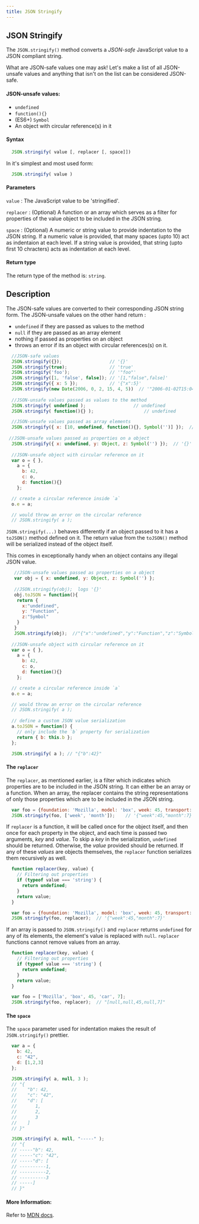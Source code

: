 ```yaml
---
title: JSON Stringify
---
```

## JSON Stringify

<!-- The article goes here, in GitHub-flavored Markdown. Feel free to add YouTube videos, images, and CodePen/JSBin embeds  -->

The `JSON.stringify()` method converts a *JSON-safe* JavaScript value to a JSON compliant string. 

What are JSON-safe values one may ask! Let's make a list of all JSON-unsafe values and anything that isn't on the list can be considered JSON-safe.

#### JSON-unsafe values:
- `undefined`
- `function(){}`
- (ES6+) `Symbol`
- An object with circular reference(s) in it

#### Syntax

```javascript
  JSON.stringify( value [, replacer [, space]])
```
In it's simplest and most used form: 

```javascript
  JSON.stringify( value )
```

#### Parameters

  `value` : The JavaScript value to be 'stringified'.
  
  `replacer` : (Optional) A function or an array which serves as a filter for properties of the value object to be included in the JSON string.
  
  `space` : (Optional) A numeric or string value to provide indentation to the JSON string. If a numeric value is provided, that many spaces (upto 10) act as indentaion at each level. If a string value is provided, that string (upto first 10 chracters) acts as indentation at each level.

#### Return type

The return type of the method is: `string`.

## Description

The JSON-safe values are converted to their corresponding JSON string form. The JSON-unsafe values on the other hand return :
- `undefined` if they are passed as values to the method 
- `null` if they are passed as an array element
- nothing if passed as properties on an object
- throws an error if its an object with circular references(s) on it.

```javascript
  //JSON-safe values
  JSON.stringify({});                  // '{}'
  JSON.stringify(true);                // 'true'
  JSON.stringify('foo');               // '"foo"'
  JSON.stringify([1, 'false', false]); // '[1,"false",false]'
  JSON.stringify({ x: 5 });            // '{"x":5}'
  JSON.stringify(new Date(2006, 0, 2, 15, 4, 5))  // '"2006-01-02T15:04:05.000Z"'
  
  //JSON-unsafe values passed as values to the method
  JSON.stringify( undefined );					// undefined
  JSON.stringify( function(){} );					// undefined

  //JSON-unsafe values passed as array elements
  JSON.stringify({ x: [10, undefined, function(){}, Symbol('')] });  // '{"x":[10,null,null,null]}' 
 
 //JSON-unsafe values passed as properties on a object
  JSON.stringify({ x: undefined, y: Object, z: Symbol('') });  // '{}'
  
  //JSON-unsafe object with circular reference on it
  var o = { },
    a = {
      b: 42,
      c: o,
      d: function(){}
    };

  // create a circular reference inside `a`
  o.e = a;

  // would throw an error on the circular reference
  // JSON.stringify( a );

```
`JSON.stringify(...)` behaves differently if an object passed to it has a `toJSON()` method defined on it. The return value from the `toJSON()` method will be serialized instead of the object itself.

This comes in exceptionally handy when an object contains any illegal JSON value. 
```javascript
   //JSON-unsafe values passed as properties on a object
   var obj = { x: undefined, y: Object, z: Symbol('') };
   
   //JSON.stringify(obj);  logs '{}'
   obj.toJSON = function(){
    return {
      x:"undefined",
      y: "Function",
      z:"Symbol"
    }
   }
   JSON.stringify(obj);  //"{"x":"undefined","y":"Function","z":"Symbol"}"
    
  //JSON-unsafe object with circular reference on it
  var o = { },
    a = {
      b: 42,
      c: o,
      d: function(){}
    };

  // create a circular reference inside `a`
  o.e = a;

  // would throw an error on the circular reference
  // JSON.stringify( a );
  
  // define a custom JSON value serialization
  a.toJSON = function() {
    // only include the `b` property for serialization
    return { b: this.b };
  };

  JSON.stringify( a ); // "{"b":42}"
```

#### The `replacer`
The `replacer`, as mentioned earlier, is a filter which indicates which properties are to be included in the JSON string. It can either be an array or a function.
When an array, the replacer contains the string representations of only those properties which are to be included in the JSON string.
```javascript
  var foo = {foundation: 'Mozilla', model: 'box', week: 45, transport: 'car', month: 7};
  JSON.stringify(foo, ['week', 'month']);    // '{"week":45,"month":7}', only keep "week" and "month" properties
```

If `replacer` is a function, it will be called once for the object itself, and then once for each property in the object, and each time is passed two arguments, *key* and *value*. To skip a *key* in the serialization, `undefined` should be returned. Otherwise, the *value* provided should be returned. If any of these *values* are objects themselves, the `replacer` function serializes them recursively as well.
```javascript
  function replacer(key, value) {
    // Filtering out properties
    if (typeof value === 'string') {
      return undefined;
    }
    return value;
  }

  var foo = {foundation: 'Mozilla', model: 'box', week: 45, transport: 'car', month: 7};
  JSON.stringify(foo, replacer);  // '{"week":45,"month":7}'
```
If an array is passed to `JSON.stringify()` and `replacer` returns `undefined` for any of its elements, the element's value is replaced with `null`. `replacer` functions cannot remove values from an array.
```javascript
  function replacer(key, value) {
    // Filtering out properties
    if (typeof value === 'string') {
      return undefined;
    }
    return value;
  }

  var foo = ['Mozilla', 'box', 45, 'car', 7];
  JSON.stringify(foo, replacer);  // "[null,null,45,null,7]"
```

#### The `space`
The `space` parameter used for indentation makes the result of `JSON.stringify()` prettier.
```javascript
  var a = {
    b: 42,
    c: "42",
    d: [1,2,3]
  };

  JSON.stringify( a, null, 3 );
  // "{
  //    "b": 42,
  //    "c": "42",
  //    "d": [
  //       1,
  //       2,
  //       3
  //    ]
  // }"

  JSON.stringify( a, null, "-----" );
  // "{
  // -----"b": 42,
  // -----"c": "42",
  // -----"d": [
  // ----------1,
  // ----------2,
  // ----------3
  // -----]
  // }"
```
#### More Information:
<!-- Please add any articles you think might be helpful to read before writing the article -->
Refer to [MDN docs](https://developer.mozilla.org/en-US/docs/Web/JavaScript/Reference/Global_Objects/JSON/stringify).
